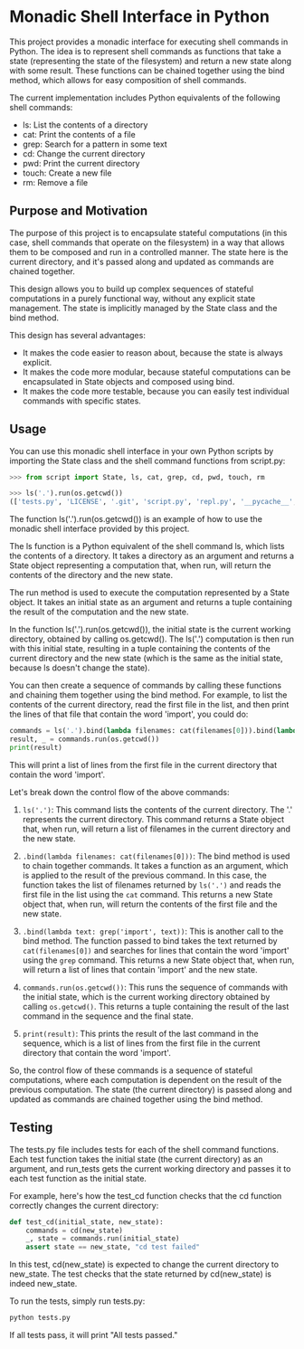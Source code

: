 # Monadic Shell Interface in Python

This project provides a monadic interface for executing shell commands in Python. The idea is to represent shell commands as functions that take a state (representing the state of the filesystem) and return a new state along with some result. These functions can be chained together using the bind method, which allows for easy composition of shell commands.

The current implementation includes Python equivalents of the following shell commands:

- ls: List the contents of a directory
- cat: Print the contents of a file
- grep: Search for a pattern in some text
- cd: Change the current directory
- pwd: Print the current directory
- touch: Create a new file
- rm: Remove a file

## Purpose and Motivation

The purpose of this project is to encapsulate stateful computations (in this case, shell commands that operate on the filesystem) in a way that allows them to be composed and run in a controlled manner. The state here is the current directory, and it's passed along and updated as commands are chained together.

This design allows you to build up complex sequences of stateful computations in a purely functional way, without any explicit state management. The state is implicitly managed by the State class and the bind method.

This design has several advantages:

- It makes the code easier to reason about, because the state is always explicit.
- It makes the code more modular, because stateful computations can be encapsulated in State objects and composed using bind.
- It makes the code more testable, because you can easily test individual commands with specific states.

## Usage

You can use this monadic shell interface in your own Python scripts by importing the State class and the shell command functions from script.py:

```python
>>> from script import State, ls, cat, grep, cd, pwd, touch, rm

>>> ls('.').run(os.getcwd())
(['tests.py', 'LICENSE', '.git', 'script.py', 'repl.py', '__pycache__', 'README.md'], '/home/scottviteri/Projects/MonadicPythonShell')
```

The function ls('.').run(os.getcwd()) is an example of how to use the monadic shell interface provided by this project.

The ls function is a Python equivalent of the shell command ls, which lists the contents of a directory. It takes a directory as an argument and returns a State object representing a computation that, when run, will return the contents of the directory and the new state.

The run method is used to execute the computation represented by a State object. It takes an initial state as an argument and returns a tuple containing the result of the computation and the new state.

In the function ls('.').run(os.getcwd()), the initial state is the current working directory, obtained by calling os.getcwd(). The ls('.') computation is then run with this initial state, resulting in a tuple containing the contents of the current directory and the new state (which is the same as the initial state, because ls doesn't change the state).

You can then create a sequence of commands by calling these functions and chaining them together using the bind method. For example, to list the contents of the current directory, read the first file in the list, and then print the lines of that file that contain the word 'import', you could do:

```python
commands = ls('.').bind(lambda filenames: cat(filenames[0])).bind(lambda text: grep('import', text))
result, _ = commands.run(os.getcwd())
print(result)
```
This will print a list of lines from the first file in the current directory that contain the word 'import'.

Let's break down the control flow of the above commands:

1. `ls('.')`: This command lists the contents of the current directory. The '.' represents the current directory. This command returns a State object that, when run, will return a list of filenames in the current directory and the new state.

2. `.bind(lambda filenames: cat(filenames[0]))`: The bind method is used to chain together commands. It takes a function as an argument, which is applied to the result of the previous command. In this case, the function takes the list of filenames returned by `ls('.')` and reads the first file in the list using the `cat` command. This returns a new State object that, when run, will return the contents of the first file and the new state.

3. `.bind(lambda text: grep('import', text))`: This is another call to the bind method. The function passed to bind takes the text returned by `cat(filenames[0])` and searches for lines that contain the word 'import' using the `grep` command. This returns a new State object that, when run, will return a list of lines that contain 'import' and the new state.

4. `commands.run(os.getcwd())`: This runs the sequence of commands with the initial state, which is the current working directory obtained by calling `os.getcwd()`. This returns a tuple containing the result of the last command in the sequence and the final state.

5. `print(result)`: This prints the result of the last command in the sequence, which is a list of lines from the first file in the current directory that contain the word 'import'.

So, the control flow of these commands is a sequence of stateful computations, where each computation is dependent on the result of the previous computation. The state (the current directory) is passed along and updated as commands are chained together using the bind method.



## Testing

The tests.py file includes tests for each of the shell command functions. Each test function takes the initial state (the current directory) as an argument, and run_tests gets the current working directory and passes it to each test function as the initial state.

For example, here's how the test_cd function checks that the cd function correctly changes the current directory:

```python
def test_cd(initial_state, new_state):
    commands = cd(new_state)
    _, state = commands.run(initial_state)
    assert state == new_state, "cd test failed"
```

In this test, cd(new_state) is expected to change the current directory to new_state. The test checks that the state returned by cd(new_state) is indeed new_state.

To run the tests, simply run tests.py:
```python
python tests.py
```

If all tests pass, it will print "All tests passed."
